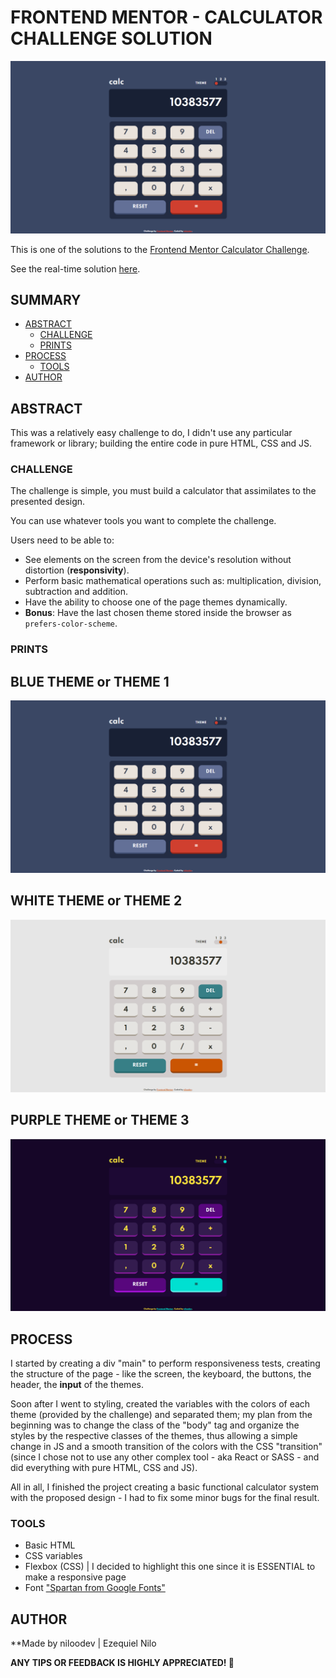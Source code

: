 # FRONTEND MENTOR - CALCULATOR CHALLENGE SOLUTION

![](./screenshots/desktop_blue.png)

This is one of the solutions to the [Frontend Mentor Calculator Challenge](https://www.frontendmentor.io/challenges/calculator-app-9lteq5N29).

See the real-time solution [here](https://calc-challenge.vercel.app).

## SUMMARY

- [ABSTRACT](#ABSTRACT)
  - [CHALLENGE](#CHALLENGE)
  - [PRINTS](#PRINTS)
- [PROCESS](#PROCESS)
  - [TOOLS](#TOOLS)
- [AUTHOR](#AUTHOR)

## ABSTRACT
This was a relatively easy challenge to do, I didn't use any particular framework or library; building the entire code in pure HTML, CSS and JS.

### CHALLENGE

The challenge is simple, you must build a calculator that assimilates to the presented design.

You can use whatever tools you want to complete the challenge.

Users need to be able to:

- See elements on the screen from the device's resolution without distortion (**responsivity**).
- Perform basic mathematical operations such as: multiplication, division, subtraction and addition.
- Have the ability to choose one of the page themes dynamically.
- **Bonus**: Have the last chosen theme stored inside the browser as `prefers-color-scheme`.

### PRINTS

## BLUE THEME or THEME 1
![](./screenshots/desktop_blue.png)
## WHITE THEME or THEME 2
![](./screenshots/desktop_white.png)
## PURPLE THEME or THEME 3
![](./screenshots/desktop_purple.png)

## PROCESS
I started by creating a div "main" to perform responsiveness tests, creating the structure of the page - like the screen, the keyboard, the buttons, the header, the **input** of the themes.

Soon after I went to styling, created the variables with the colors of each theme (provided by the challenge) and separated them; my plan from the beginning was to change the class of the "body" tag and organize the styles by the respective classes of the themes, thus allowing a simple change in JS and a smooth transition of the colors with the CSS "transition" (since I chose not to use any other complex tool - aka React or SASS - and did everything with pure HTML, CSS and JS).

All in all, I finished the project creating a basic functional calculator system with the proposed design - I had to fix some minor bugs for the final result.

### TOOLS

- Basic HTML
- CSS variables
- Flexbox (CSS) | I decided to highlight this one since it is ESSENTIAL to make a responsive page
- Font ["Spartan from Google Fonts"](https://fonts.googleapis.com/css2?family=Spartan:wght@700&display=swap)

## AUTHOR
**Made by niloodev | Ezequiel Nilo

**ANY TIPS OR FEEDBACK IS HIGHLY APPRECIATED! 🐸**
